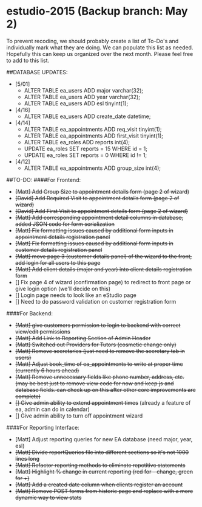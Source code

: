 # estudio-2015 (Backup branch: May 2)
To prevent recoding, we should probably create a list of To-Do's and individually mark what they are doing.  We can populate this list as needed.  Hopefully this can keep us organized over the next month.  Please feel free to add to this list. 

##DATABASE UPDATES:
* [5/01]
  * ALTER TABLE ea_users ADD major varchar(32);
  * ALTER TABLE ea_users ADD year varchar(32);
  * ALTER TABLE ea_users ADD esl tinyint(1);
* [4/16] 
  * ALTER TABLE ea_users ADD create_date datetime;
* [4/14] 
  * ALTER TABLE ea_appointments ADD req_visit tinyint(1);
  * ALTER TABLE ea_appointments ADD first_visit tinyint(1);
  * ALTER TABLE ea_roles ADD reports int(4);
  * UPDATE ea_roles SET reports = 15 WHERE id = 1;
  * UPDATE ea_roles SET reports = 0 WHERE id != 1;
* [4/12] 
  * ALTER TABLE ea_appointments ADD group_size int(4);

##TO-DO:
####For Frontend:
* ~~[Matt] Add Group Size to appointment details form (page 2 of wizard)~~
* ~~[David] Add Required Visit to appointment details form (page 2 of wizard)~~
* ~~[David] Add First Visit to appointment details form (page 2 of wizard)~~ 
* ~~[Matt] Add corresponding appointment detail columns in database, added JSON code for form serialization~~
* ~~[Matt] Fix formatting issues caused by additional form inputs in appointment details registration panel~~
* ~~[Matt] Fix formatting issues caused by additional form inputs in customer details registration panel~~
* ~~[Matt] move page 3 (customer details panel) of the wizard to the front, add login for all users to this page~~
* ~~[Matt] Add client details (major and year) into client details registration form~~
* [] Fix page 4 of wizard (confirmation page) to redirect to front page or give login option (we'll decide on this) 
* [] Login page needs to look like an eStudio page
* [] Need to do password validation on customer registration form


####For Backend:
* ~~[Matt] give customers permission to login to backend with correct view/edit permissions~~
* ~~[Matt] Add Link to Reporting Section of Admin Header~~
* ~~[Matt] Switched out Providers for Tutors (cosmetic change only)~~
* ~~[Matt] Remove secretaries (just need to remove the secretary tab in users)~~
* ~~[Matt] Adjust book_time of ea_appointments to write at proper time (currently 6 hours ahead)~~
* ~~[Matt] Remove unnecessary fields like phone number, address, etc. (may be best just to remove view code for now and keep js and database fields. can check up on this after other core improvements are complete)~~
* ~~[] Give admin ability to extend appointment times~~ (already a feature of ea, admin can do in calendar)
* [] Give admin ability to turn off appointment wizard


####For Reporting Interface:
* [Matt] Adjust reporting queries for new EA database (need major, year, esl)
* ~~[Matt] Divide reportQueries file into different sections so it's not 1000 lines long~~
* ~~[Matt] Refactor reporting methods to eliminate repetitive statements~~
* ~~[Matt] Highlight % change in current reporting (red for - change, green for +)~~
* ~~[Matt] Add a created date column when clients register an account~~
* ~~[Matt] Remove POST forms from historic page and replace with a more dynamic way to view stats~~
